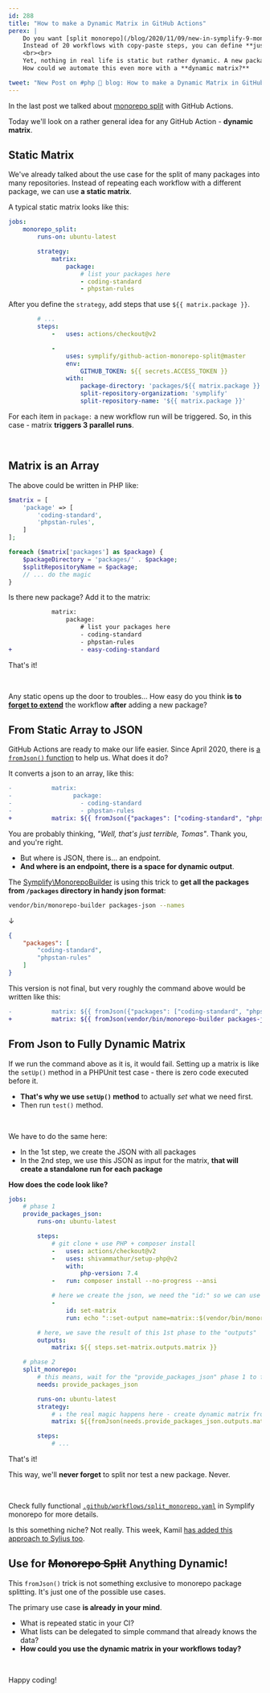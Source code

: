 ```yaml
---
id: 288
title: "How to make a Dynamic Matrix in GitHub Actions"
perex: |
    Do you want [split monorepo](/blog/2020/11/09/new-in-symplify-9-monorepo-split-with-github-action) for each package?
    Instead of 20 workflows with copy-paste steps, you can define **just one with a static matrix for packages**.
    <br><br>
    Yet, nothing in real life is static but rather dynamic. A new package can be added, old can be removed.
    How could we automate this even more with a **dynamic matrix?**

tweet: "New Post on #php 🐘 blog: How to make a Dynamic Matrix in GitHub Actions"
---
```


In the last post we talked about [monorepo split](/blog/2020/11/09/new-in-symplify-9-monorepo-split-with-github-action) with GitHub Actions.

Today we'll look on a rather general idea for any GitHub Action - **dynamic matrix**.

## Static Matrix

We've already talked about the use case for the split of many packages into many repositories. Instead of repeating each workflow with a different package, we can use **a static matrix**.

A typical static matrix looks like this:

```yaml
jobs:
    monorepo_split:
        runs-on: ubuntu-latest

        strategy:
            matrix:
                package:
                    # list your packages here
                    - coding-standard
                    - phpstan-rules
```

After you define the `strategy`, add steps that use `${{ matrix.package }}`.

```yaml
        # ...
        steps:
            -   uses: actions/checkout@v2

            -
                uses: symplify/github-action-monorepo-split@master
                env:
                    GITHUB_TOKEN: ${{ secrets.ACCESS_TOKEN }}
                with:
                    package-directory: 'packages/${{ matrix.package }}'
                    split-repository-organization: 'symplify'
                    split-repository-name: '${{ matrix.package }}'
```

For each item in `package:` a new workflow run will be triggered. So, in this case - matrix **triggers 3 parallel runs**.

<br>

## Matrix is an Array

The above could be written in PHP like:

```php
$matrix = [
    'package' => [
        'coding-standard',
        'phpstan-rules',
    ]
];

foreach ($matrix['packages'] as $package) {
    $packageDirectory = 'packages/' . $package;
    $splitRepositoryName = $package;
    // ... do the magic
}
```

Is there new package? Add it to the matrix:

```diff
            matrix:
                package:
                    # list your packages here
                    - coding-standard
                    - phpstan-rules
+                   - easy-coding-standard
```

That's it!

<br>

Any static opens up the door to troubles... How easy do you think **is to [forget to extend](/blog/2018/08/27/why-and-how-to-avoid-the-memory-lock/)** the workflow **after** adding a new package?

## From Static Array to JSON

GitHub Actions are ready to make our life easier. Since April 2020, there is [a `fromJson()` function](https://github.blog/changelog/2020-04-15-github-actions-new-workflow-features/#new-fromjson-method-in-expressions) to help us. What does it do?


It converts a json to an array, like this:

```diff
-           matrix:
-                 package:
-                   - coding-standard
-                   - phpstan-rules
+           matrix: ${{ fromJson({"packages": ["coding-standard", "phpstan-rules"]}) }}
```

You are probably thinking, *"Well, that's just terrible, Tomas"*. Thank you, and you're right.

- But where is JSON, there is... an endpoint.
- **And where is an endpoint, there is a space for dynamic output**.

The [Symplify\MonorepoBuilder](https://github.com/symplify/monorepo-builder) is using this trick to **get all the packages from `/packages` directory in handy json format**:

```bash
vendor/bin/monorepo-builder packages-json --names
```

↓

```json
{
    "packages": [
        "coding-standard",
        "phpstan-rules"
    ]
}
```

This version is not final, but very roughly the command above would be written like this:

```diff
-           matrix: ${{ fromJson({"packages": ["coding-standard", "phpstan-rules"]}) }}
+           matrix: ${{ fromJson(vendor/bin/monorepo-builder packages-json --names) }}
```


## From Json to Fully Dynamic Matrix

If we run the command above as it is, it would fail. Setting up a matrix is like the `setUp()` method in a PHPUnit test case - there is zero code executed before it.

- **That's why we use `setUp()` method** to actually *set* what we need first.
- Then run `test()` method.

<br>

We have to do the same here:

- In the 1st step, we create the JSON with all packages
- In the 2nd step, we use this JSON as input for the matrix, **that will create a standalone run for each package**

**How does the code look like?**


```yaml
jobs:
    # phase 1
    provide_packages_json:
        runs-on: ubuntu-latest

        steps:
            # git clone + use PHP + composer install
            -   uses: actions/checkout@v2
            -   uses: shivammathur/setup-php@v2
                with:
                    php-version: 7.4
            -   run: composer install --no-progress --ansi

            # here we create the json, we need the "id:" so we can use it in "outputs" bellow
            -
                id: set-matrix
                run: echo "::set-output name=matrix::$(vendor/bin/monorepo-builder packages-json --names)"

        # here, we save the result of this 1st phase to the "outputs"
        outputs:
            matrix: ${{ steps.set-matrix.outputs.matrix }}

    # phase 2
    split_monorepo:
        # this means, wait for the "provide_packages_json" phase 1 to finish
        needs: provide_packages_json

        runs-on: ubuntu-latest
        strategy:
            # ↓ the real magic happens here - create dynamic matrix from the json
            matrix: ${{fromJson(needs.provide_packages_json.outputs.matrix)}}

        steps:
            # ...
```

That's it!

This way, we'll **never forget** to split nor test a new package. Never.

<br>

Check fully functional [`.github/workflows/split_monorepo.yaml`](https://github.com/symplify/symplify/blob/master/.github/workflows/split_monorepo.yaml) in Symplify monorepo for more details.

Is this something niche? Not really. This week, Kamil [has added this approach to Sylius too](https://github.com/Sylius/Sylius/blob/3464e8d0ae6673d9ee1da3d538a6b399cfcb9852/.github/workflows/packages.yml#L48).

## Use for ~~Monorepo Split~~ Anything Dynamic!

This `fromJson()` trick is not something exclusive to monorepo package splitting. It's just one of the possible use cases.

The primary use case **is already in your mind**.

- What is repeated static in your CI?
- What lists can be delegated to simple command that already knows the data?
- **How could you use the dynamic matrix in your workflows today?**

<br>

Happy coding!
